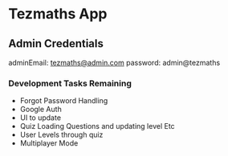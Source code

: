 # Tezmaths App

## Admin Credentials

adminEmail: <tezmaths@admin.com>
password: admin@tezmaths

### Development Tasks Remaining

- Forgot Password Handling
- Google Auth
- UI to update
- Quiz Loading Questions and updating level Etc
- User Levels through quiz
- Multiplayer Mode
